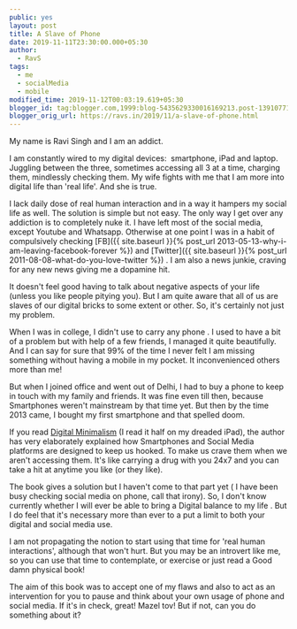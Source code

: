 ```yaml
---
public: yes
layout: post
title: A Slave of Phone
date: 2019-11-11T23:30:00.000+05:30
author:
  - RavS
tags:
  - me
  - socialMedia
  - mobile
modified_time: 2019-11-12T00:03:19.619+05:30
blogger_id: tag:blogger.com,1999:blog-5435629330016169213.post-1391077199079216626
blogger_orig_url: https://ravs.in/2019/11/a-slave-of-phone.html
---
```


My name is Ravi Singh and I am an addict.

I am constantly wired to my digital devices:  smartphone, iPad and laptop. Juggling between the three, sometimes accessing all 3 at a time, charging them, mindlessly checking them. My wife fights with me that I am more into digital life than 'real life'. And she is true.

I lack daily dose of real human interaction and in a way it hampers my social life as well. The solution is simple but not easy. The only way I get over any addiction is to completely nuke it. I have left most of the social media, except Youtube and Whatsapp. Otherwise at one point I was in a habit of compulsively checking [FB]({{ site.baseurl }}{% post_url 2013-05-13-why-i-am-leaving-facebook-forever %}) and [Twitter]({{ site.baseurl }}{% post_url 2011-08-08-what-do-you-love-twitter %}) . I am also a news junkie, craving for any new news giving me a dopamine hit.

It doesn't feel good having to talk about negative aspects of your life (unless you like people pitying you). But I am quite aware that all of us are slaves of our digital bricks to some extent or other. So, it's certainly not just my problem. 

When I was in college, I didn't use to carry any phone . I used to have a bit of a problem but with help of a few friends, I managed it quite beautifully. And I can say for sure that 99% of the time I never felt I am missing something without having a mobile in my pocket. It inconvenienced others more than me!

But when I joined office and went out of Delhi, I had to buy a phone to keep in touch with my family and friends. It was fine even till then, because Smartphones weren't mainstream by that time yet. But then by the time 2013 came, I bought my first smartphone and that spelled doom.

If you read [Digital Minimalism](https://www.amazon.in/Digital-Minimalism-Choosing-Focused-Noisy/dp/0525536515) (I read it half on my dreaded iPad), the author has very elaborately explained how Smartphones and Social Media platforms are designed to keep us hooked. To make us crave them when we aren't accessing them. It's like carrying a drug with you 24x7 and you can take a hit at anytime you like (or they like).

The book gives a solution but I haven't come to that part yet ( I have been busy checking social media on phone, call that irony). So, I don't know currently whether I will ever be able to bring a Digital balance to my life . But I do feel that it's necessary more than ever to a put a limit to both your digital and social media use. 

I am not propagating the notion to start using that time for 'real human interactions', although that won't hurt. But you may be an introvert like me, so you can use that time to contemplate, or exercise or just read a Good damn physical book!

The aim of this book was to accept one of my flaws and also to act as an intervention for you to pause and think about your own usage of phone and social media. If it's in check, great! Mazel tov! But if not, can you do something about it?
